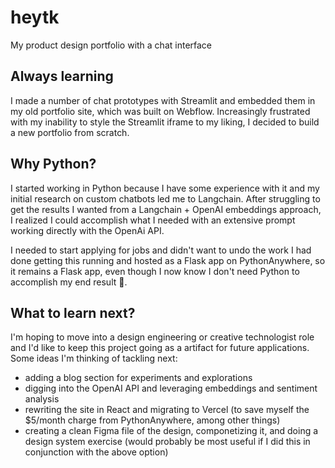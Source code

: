 # heytk
My product design portfolio with a chat interface

## Always learning
I made a number of chat prototypes with Streamlit and embedded them in my old portfolio site, which was built on Webflow. Increasingly frustrated with my inability to style the Streamlit iframe to my liking, I decided to build a new portfolio from scratch. 

## Why Python?
I started working in Python because I have some experience with it and my initial research on custom chatbots led me to Langchain. After struggling to get the results I wanted from a Langchain + OpenAI embeddings approach, I realized I could accomplish what I needed with an extensive prompt working directly with the OpenAi API. 

I needed to start applying for jobs and didn't want to undo the work I had done getting this running and hosted as a Flask app on PythonAnywhere, so it remains a Flask app, even though I now know I don't need Python to accomplish my end result 🤷.

## What to learn next?
I'm hoping to move into a design engineering or creative technologist role and I'd like to keep this project going as a artifact for future applications. Some ideas I'm thinking of tackling next:
- adding a blog section for experiments and explorations
- digging into the OpenAI API and leveraging embeddings and sentiment analysis
- rewriting the site in React and migrating to Vercel (to save myself the $5/month charge from PythonAnywhere, among other things)
- creating a clean Figma file of the design, componetizing it, and doing a design system exercise (would probably be most useful if I did this in conjunction with the above option)
